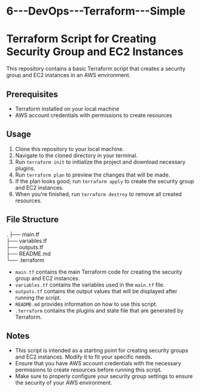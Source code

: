 # 6---DevOps---Terraform---Simple
# Terraform Script for Creating Security Group and EC2 Instances

This repository contains a basic Terraform script that creates a security group and EC2 instances in an AWS environment.

## Prerequisites
- Terraform installed on your local machine
- AWS account credentials with permissions to create resources

## Usage
1. Clone this repository to your local machine.
2. Navigate to the cloned directory in your terminal.
3. Run `terraform init` to initialize the project and download necessary plugins.
4. Run `terraform plan` to preview the changes that will be made.
5. If the plan looks good, run `terraform apply` to create the security group and EC2 instances.
6. When you're finished, run `terraform destroy` to remove all created resources.

## File Structure
.
├── main.tf  
├── variables.tf  
├── outputs.tf  
├── README.md  
└── .terraform    

- `main.tf` contains the main Terraform code for creating the security group and EC2 instances.
- `variables.tf` contains the variables used in the `main.tf` file.
- `outputs.tf` contains the output values that will be displayed after running the script.
- `README.md` provides information on how to use this script.
- `.terraform` contains the plugins and state file that are generated by Terraform.

## Notes
- This script is intended as a starting point for creating security groups and EC2 instances. Modify it to fit your specific needs.
- Ensure that you have AWS account credentials with the necessary permissions to create resources before running this script.
- Make sure to properly configure your security group settings to ensure the security of your AWS environment.
